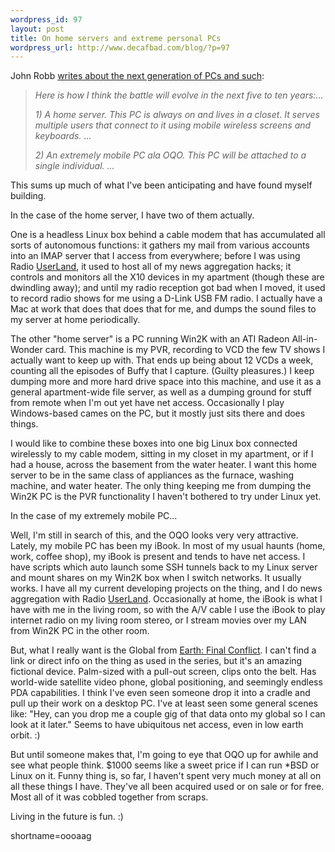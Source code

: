 ```yaml
--- 
wordpress_id: 97
layout: post
title: On home servers and extreme personal PCs
wordpress_url: http://www.decafbad.com/blog/?p=97
---
```

<p>John Robb <a href="http://jrobb.userland.com/2002/04/24.html#a1621">writes about the next generation of PCs and such</a>:<blockquote><i>Here is how I think the battle will evolve in the next five to ten years:...</p>
<p>1)  A home server.   This PC is always on and lives in a closet.  It serves multiple users that connect to it using mobile wireless screens and keyboards.  ...</p>
<p>2) An extremely mobile PC ala OQO.  This PC will be attached to a single individual.  ...</i></blockquote>This sums up much of what I've been anticipating and have found myself building.</p>
<p>In the case of the home server, I have two of them actually.</p>
<p>One is a headless Linux box behind a cable modem that has accumulated all sorts of autonomous functions: it gathers my mail from various accounts into an IMAP server that I access from everywhere; before I was using Radio <a href="http://www.decafbad.com/twiki/bin/view/Main/UserLand">UserLand</a>, it used to host all of my news aggregation hacks; it controls and monitors all the X10 devices in my apartment (though these are dwindling away); and until my radio reception got bad when I moved, it used to record radio shows for me using a D-Link USB FM radio.  I actually have a Mac at work that does that does that for me, and dumps the sound files to my server at home periodically.</p>
<p>The other "home server" is a PC running Win2K with an ATI Radeon All-in-Wonder card.  This machine is my PVR, recording to VCD the few TV shows I actually want to keep up with.  That ends up being about 12 VCDs a week, counting all the episodes of Buffy that I capture.  (Guilty pleasures.)  I keep dumping more and more hard drive space into this machine, and use it as a general apartment-wide file server, as well as a dumping ground for stuff from remote when I'm out yet have net access.  Occasionally I play Windows-based cames on the PC, but it mostly just sits there and does things.</p>
<p>I would like to combine these boxes into one big Linux box connected wirelessly to my cable modem, sitting in my closet in my apartment, or if I had a house, across the basement from the water heater.  I want this home server to be in the same class of appliances as the furnace, washing machine, and water heater.  The only thing keeping me from dumping the Win2K PC is the PVR functionality I haven't bothered to try under Linux yet.</p>
<p>In the case of my extremely mobile PC... </p>
<p>Well, I'm still in search of this, and the OQO looks very very attractive.  Lately, my mobile PC has been my iBook.  In most of my usual haunts (home, work, coffee shop), my iBook is present and tends to have net access.  I have scripts which auto launch some SSH tunnels back to my Linux server and mount shares on my Win2K box when I switch networks.  It usually works.  I have all my current developing projects on the thing, and I do news aggregation with Radio <a href="http://www.decafbad.com/twiki/bin/view/Main/UserLand">UserLand</a>.  Occasionally at home, the iBook is what I have with me in the living room, so with the A/V cable I use the iBook to play internet radio on my living room stereo, or I stream movies over my LAN from Win2K PC in the other room.</p>
<p>But, what I really want is the Global from <a href="http://www.efc.com">Earth: Final Conflict</a>.  I can't find a link or direct info on the thing as used in the series, but it's an amazing fictional device.  Palm-sized with a pull-out screen, clips onto the belt.  Has world-wide satellite video phone, global positioning, and seemingly endless PDA capabilities.  I think I've even seen someone drop it into a cradle and pull up their work on a desktop PC.  I've at least seen some general scenes like: "Hey, can you drop me a couple gig of that data onto my global so I can look at it later."  Seems to have ubiquitous net access, even in low earth orbit. :)</p>
<p>But until someone makes that, I'm going to eye that OQO up for awhile and see what people think.  $1000 seems like a sweet price if I can run *BSD or Linux on it.  Funny thing is, so far, I haven't spent very much money at all on all these things I have.  They've all been acquired used or on sale or for free.  Most all of it was cobbled together from scraps.</p>
<p>Living in the future is fun. :)</p>
<!--more-->
shortname=oooaag
